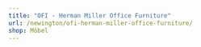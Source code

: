 ```yaml
---
title: "OFI - Herman Miller Office Furniture"
url: /newington/ofi-herman-miller-office-furniture/
shop: Möbel
---
```

